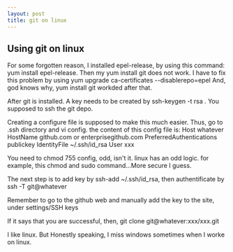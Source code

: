 ```yaml
---
layout: post
title: git on linux
---
```


## Using git on linux 


For some forgotten reason, I installed epel-release, by using this command: yum install epel-release. Then my yum install git does not work. I have to fix this problem by using yum upgrade ca-certificates --disablerepo=epel
      And, god knows why, yum install git workded after that.

After git is installed. A key needs to be created by ssh-keygen -t rsa . You supposed to ssh the git depo.

Creating a configure file is supposed to make this much easier. Thus, go to .ssh directory and vi config. the content of this config file is:
      Host whatever
           HostName github.com or enterprisegithub.com
           PreferredAuthentications publickey
           IdentityFile ~/.ssh/id_rsa
           User xxx

You need to chmod 755 config, odd, isn't it. linux has an odd logic. for example, this chmod and sudo command...More secure I guess. 

The next step is to add key by ssh-add ~/.ssh/id_rsa, then authentificate by ssh -T git@whatever 

Remember to go to the github web and manually add the key to the site, under settings/SSH keys

If it says that you are successful, then, git clone git@whatever:xxx/xxx.git 

I like linux. But Honestly speaking, I miss windows sometimes when I worke on linux. 
